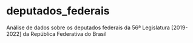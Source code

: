# deputados_federais
Análise de dados sobre os deputados federais da 56ª Legislatura [2019-2022] da República Federativa do Brasil
